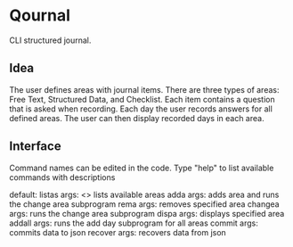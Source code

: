 # Qournal
CLI structured journal. 

## Idea
The user defines areas with journal items. There are three types of areas: Free Text, Structured Data, and Checklist. Each item contains a question that is asked when recording. Each day the user records answers for all defined areas. The user can then display recorded days in each area.

## Interface
Command names can be edited in the code.
Type "help" to list available commands with descriptions

default:
listas args:  <> lists available areas
adda args:  <name> <type> adds area and runs the change area subprogram
rema args:  <name> removes specified area
changea args:  <name> runs the change area subprogram
dispa args:  <name> displays specified area
addall args:  <date> runs the add day subprogram for all areas
commit args:  <path> commits data to json
recover args:  <path> recovers data from json

